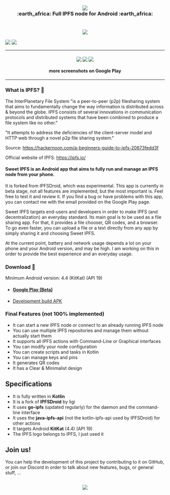 <h3 align="center">
    <img src="https://i.imgur.com/YM1XneZ.png"/>
    <br>
    :earth_africa: Full IPFS node for Android :earth_africa:
    <br><br><br>
    <a href="https://play.google.com/store/apps/details?id=fr.rhaz.ipfs.sweet"><img src="http://ligi.de/img/play_badge.png"/></a>
</h3>


[![](https://i.imgur.com/dhxagpE.png)](https://steemit.com/ipfs/@hazae41/sweet-ipfs-full-ipfs-node-for-android#upvote_button)
[![](https://i.imgur.com/iolftLK.png)](https://github.com/RHazDev/Sweet-IPFS/)

<hr>

<h4 align="center">
    <img src="https://i.imgur.com/SDWWc3x.png"/>
    <img src="https://i.imgur.com/wwJwSgb.png"/>
    <img src="https://i.imgur.com/PDXHr8C.png"/>
    <br><br>more screenshots on Google Play
</h4>

<hr>

### What is IPFS? 🌌

The InterPlanetary File System "is a peer-to-peer (p2p) filesharing system that aims to fundamentally change the way information is distributed across & beyond the globe. IPFS consists of several innovations in communication protocols and distributed systems that have been combined to produce a file system like no other."

"It attempts to address the deficiencies of the client-server model and HTTP web through a novel p2p file sharing system."

Source: https://hackernoon.com/a-beginners-guide-to-ipfs-20673fedd3f

Official website of IPFS: https://ipfs.io/

#### Sweet IPFS is an Android app that aims to fully run and manage an IPFS node from your phone.
It is forked from IPFSDroid, which was experimental. This app is currently in beta stage, not all features are implemented, but the most important is. Feel free to test it and review it. If you find a bug or have problems with this app, you can contact me with the email provided on the Google Play page.

Sweet IPFS targets end-users and developers in order to make IPFS (and decentralization) an everyday standard.
Its main goal is to be used as a file sharing app. For that, it provides a file chooser, QR codes, and a browser. To go even faster, you can upload a file or a text directly from any app by simply sharing it and choosing Sweet IPFS.

At the current point, battery and network usage depends a lot on your phone and your Android version, and may be high. I am working on this in order to provide the best experience and an everyday usage.

### Download 📲

Minimum Android version: 4.4 (KitKat) (API 19)

- #### [Google Play (Beta)](https://play.google.com/store/apps/details?id=fr.rhaz.ipfs.sweet)

- [Development build APK](https://github.com/RHazDev/Sweet-IPFS/raw/master/app/apk/sweetipfs-0.1.3-debug.apk)

### Final Features (not 100% implemented)
- It can start a new IPFS node or connect to an already running IPFS node
- You can use multiple IPFS repositories and manage them without actually start them
- It supports all IPFS actions with Command-Line or Graphical interfaces
- You can modify your node configuration
- You can create scripts and tasks in Kotlin
- You can manage keys and pins
- It generates QR codes
- It has a Clear & Minimalist design

## Specifications
- It is fully written in **Kotlin**
- It is a fork of **IPFSDroid** by ligi
- It uses **go-ipfs** (updated regularly) for the daemon and the command-line interface
- It uses the **java-ipfs-api** (not the kotlin-ipfs-api used by IPFSDroid) for other actions
- It targets Android **KitKat** (4.4) (API 19)
- The IPFS logo belongs to IPFS, I just used it

## Join us!
You can help the development of this project by contributing to it on GitHub, or join our Discord in order to talk about new features, bugs, or general stuff, ...

<h2 align="center">
    <a href="https://discord.gg/ttVYe8S"><img src="https://i.imgur.com/aT9BaNV.png"/></a>
</h2>
